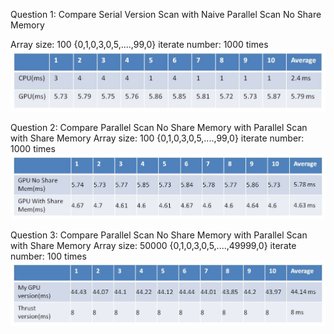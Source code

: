 Question 1: 
Compare Serial Version Scan with Naive Parallel Scan No Share Memory

Array size: 100 {0,1,0,3,0,5,....,99,0}
iterate number: 1000 times
![ResultImage](compare1.jpg)



Question 2:
Compare Parallel Scan No Share Memory with Parallel Scan with Share Memory
Array size: 100 {0,1,0,3,0,5,....,99,0}
iterate number: 1000 times
![ResultImage](compare2.jpg)


Question 3:
Compare Parallel Scan No Share Memory with Parallel Scan with Share Memory
Array size: 50000 {0,1,0,3,0,5,....,49999,0}
iterate number: 100 times
![ResultImage](compare3.jpg)